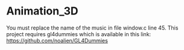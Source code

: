 # Animation_3D
You must replace the name of the music in file window.c line 45.
This project requires gl4dummies which is available in this link:
https://github.com/noalien/GL4Dummies
